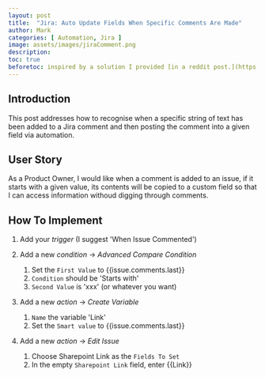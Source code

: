```yaml
---
layout: post
title:  "Jira: Auto Update Fields When Specific Comments Are Made"
author: Mark
categories: [ Automation, Jira ]
image: assets/images/jiraComment.png
description: 
toc: true
beforetoc: inspired by a solution I provided [in a reddit post.](https://www.reddit.com/r/jira/comments/jwqhe2/comment/gctzc1e/?utm_term=35604468914&context=3&utm_medium=comment_embed&utm_source=embed&utm_name=296167ca-2a77-11eb-b0c5-0ee6fa4404d1&utm_content=timestamp)
---
```

## Introduction
This post addresses how to recognise when a specific string of text has been added to a Jira comment and then posting the comment into a given field via automation.

## User Story
As a Product Owner, I would like when a comment is added to an issue, if it starts with a given value, its contents will be copied to a custom field so that I can access information withoud digging through comments.

## How To Implement

1.  Add your  _trigger_  (I suggest 'When Issue Commented')

2.  Add a new  _condition_  ->  _Advanced Compare Condition_
    1.  Set the  `First Value`  to {{issue.comments.last}}
    2.  `Condition`  should be 'Starts with'
    3.  `Second Value`  is 'xxx' (or whatever you want)
        
3.  Add a new  _action_  ->  _Create Variable_   
    1.  `Name`  the variable 'Link'        
    2.  Set the  `Smart value`  to {{issue.comments.last}}
        
4.  Add a new  _action_  ->  _Edit Issue_    
    1.  Choose Sharepoint Link as the  `Fields To Set`        
    2.  In the empty  `Sharepoint Link`  field, enter {{Link}}
<!--stackedit_data:
eyJwcm9wZXJ0aWVzIjoiYXV0aG9yOiBNYXJrXG5mZWF0dXJlZE
ltYWdlOiBhc3NldHMvaW1hZ2VzL1xuIiwiaGlzdG9yeSI6Wy02
OTYxOTk2MjksNDA3NzQ5MDg2LDE3MjQwMzk3NjEsLTE3MzQ1MD
Q0NzAsLTIwMDAzNDkwMTEsMTg5Mjk2MTkwMV19
-->